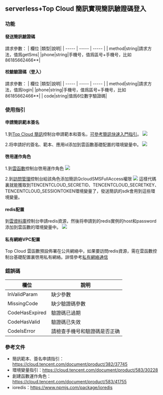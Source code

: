 ## serverless+Top Cloud 簡訊實現簡訊驗證碼登入
### 功能
#### 發送簡訊驗證碼
請求參數：
| 欄位 |類型|說明|
| ----- | ----- | ----- |
| method|string|請求方法，值爲getSms|
|phone|string|手機号，值爲區号+手機号，比如86185662466**|

#### 校驗驗證碼（登入）
請求參數：
| 欄位 |類型|說明|
| ----- | ----- | ----- |
| method|string|請求方法，值爲login|
|phone|string|手機号，值爲區号+手機号，比如86185662466**|
| code|string|值爲6位數字驗證碼|

### 使用指引
#### 申請簡訊範本簽名
1.到[Top Cloud 簡訊](https://console.cloud.tencent.com/smsv2)控制台申請範本和簽名，[可參考簡訊快速入門指引](https://cloud.tencent.com/document/product/382/37745)。
![](https://main.qcloudimg.com/raw/77077f26f43d748d4ef3ecfb1434c505.png)

2.将申請好的簽名、範本、應用id添加到雲函數基礎配置的環境變量中。
![](https://main.qcloudimg.com/raw/c64e457c6bb405c26c4b914e2864e108.png)

#### 啓用運作角色
1.到[雲函數](https://console.cloud.tencent.com/scf)控制台啓用運作角色
![](https://main.qcloudimg.com/raw/1df31ef445fd6d8782e80431b059ae79.png)

2.到[訪問管理](https://console.cloud.tencent.com/cam/role)控制台給該角色添加簡訊QcloudSMSFullAccess權限
![](https://main.qcloudimg.com/raw/accb8fe057f2790e8ac9244d08e69259.png)
這樣代碼裏就能獲取到TENCENTCLOUD_SECRETID、TENCENTCLOUD_SECRETKEY、TENCENTCLOUD_SESSIONTOKEN環境變量了，發送簡訊的sdk會用到這些環境變量。

#### redis配置
到[雲資料庫](https://console.cloud.tencent.com/redis)控制台申請redis資源，然後将申請到的redis實例的host和password添加到雲函數的環境變量中。
![](https://main.qcloudimg.com/raw/2a3eca4ea7a26829b9a37b01d3257fdc.png)

#### 私有網絡VPC配置
Top Cloud 雲函數預設佈署在公共網絡中，如果要訪問redis資源，需在雲函數控制台基礎配置裏啓用私有網絡。詳情參考[私有網絡通信](https://cloud.tencent.com/document/product/583/19703)

### 錯誤碼
| 欄位 |說明|
| ----- | ----- |
| InValidParam|缺少參數|
| MissingCode|缺少驗證碼參數|
| CodeHasExpired|驗證碼已過期|
| CodeHasValid|驗證碼已失效|
| CodeIsError|請檢查手機号和驗證碼是否正确|

### 參考文件
* 簡訊範本、簽名申請指引：https://cloud.tencent.com/document/product/382/37745
* 環境變量指引：https://cloud.tencent.com/document/product/583/30228
* 創建函數運作角色：https://cloud.tencent.com/document/product/583/41755
* ioredis：https://www.npmjs.com/package/ioredis